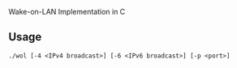 Wake-on-LAN Implementation in C

## Usage
    ./wol [-4 <IPv4 broadcast>] [-6 <IPv6 broadcast>] [-p <port>]
